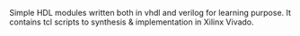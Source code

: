 Simple HDL modules written both in vhdl and verilog for learning purpose.
It contains tcl scripts to synthesis & implementation in Xilinx Vivado.
